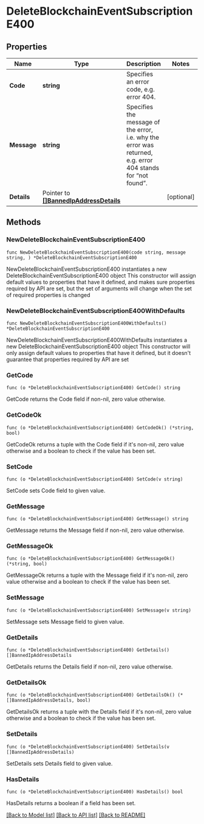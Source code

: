 # DeleteBlockchainEventSubscriptionE400

## Properties

Name | Type | Description | Notes
------------ | ------------- | ------------- | -------------
**Code** | **string** | Specifies an error code, e.g. error 404. | 
**Message** | **string** | Specifies the message of the error, i.e. why the error was returned, e.g. error 404 stands for “not found”. | 
**Details** | Pointer to [**[]BannedIpAddressDetails**](BannedIpAddressDetails.md) |  | [optional] 

## Methods

### NewDeleteBlockchainEventSubscriptionE400

`func NewDeleteBlockchainEventSubscriptionE400(code string, message string, ) *DeleteBlockchainEventSubscriptionE400`

NewDeleteBlockchainEventSubscriptionE400 instantiates a new DeleteBlockchainEventSubscriptionE400 object
This constructor will assign default values to properties that have it defined,
and makes sure properties required by API are set, but the set of arguments
will change when the set of required properties is changed

### NewDeleteBlockchainEventSubscriptionE400WithDefaults

`func NewDeleteBlockchainEventSubscriptionE400WithDefaults() *DeleteBlockchainEventSubscriptionE400`

NewDeleteBlockchainEventSubscriptionE400WithDefaults instantiates a new DeleteBlockchainEventSubscriptionE400 object
This constructor will only assign default values to properties that have it defined,
but it doesn't guarantee that properties required by API are set

### GetCode

`func (o *DeleteBlockchainEventSubscriptionE400) GetCode() string`

GetCode returns the Code field if non-nil, zero value otherwise.

### GetCodeOk

`func (o *DeleteBlockchainEventSubscriptionE400) GetCodeOk() (*string, bool)`

GetCodeOk returns a tuple with the Code field if it's non-nil, zero value otherwise
and a boolean to check if the value has been set.

### SetCode

`func (o *DeleteBlockchainEventSubscriptionE400) SetCode(v string)`

SetCode sets Code field to given value.


### GetMessage

`func (o *DeleteBlockchainEventSubscriptionE400) GetMessage() string`

GetMessage returns the Message field if non-nil, zero value otherwise.

### GetMessageOk

`func (o *DeleteBlockchainEventSubscriptionE400) GetMessageOk() (*string, bool)`

GetMessageOk returns a tuple with the Message field if it's non-nil, zero value otherwise
and a boolean to check if the value has been set.

### SetMessage

`func (o *DeleteBlockchainEventSubscriptionE400) SetMessage(v string)`

SetMessage sets Message field to given value.


### GetDetails

`func (o *DeleteBlockchainEventSubscriptionE400) GetDetails() []BannedIpAddressDetails`

GetDetails returns the Details field if non-nil, zero value otherwise.

### GetDetailsOk

`func (o *DeleteBlockchainEventSubscriptionE400) GetDetailsOk() (*[]BannedIpAddressDetails, bool)`

GetDetailsOk returns a tuple with the Details field if it's non-nil, zero value otherwise
and a boolean to check if the value has been set.

### SetDetails

`func (o *DeleteBlockchainEventSubscriptionE400) SetDetails(v []BannedIpAddressDetails)`

SetDetails sets Details field to given value.

### HasDetails

`func (o *DeleteBlockchainEventSubscriptionE400) HasDetails() bool`

HasDetails returns a boolean if a field has been set.


[[Back to Model list]](../README.md#documentation-for-models) [[Back to API list]](../README.md#documentation-for-api-endpoints) [[Back to README]](../README.md)


